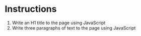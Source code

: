 # Instructions

1. Write an H1 title to the page using JavaScript
2. Write three paragraphs of text to the page using JavaScript
